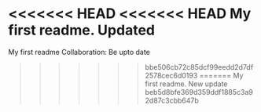 <<<<<<< HEAD
<<<<<<< HEAD
My first readme. Updated
=======
My first readme
Collaboration: Be upto date
>>>>>>> bbe506cb72c85dcf99eedd2d7df2578cec6d0193
=======
My first readme. New update
>>>>>>> beb5d8bfe369d359ddf1885c3a92d87c3cbb647b

